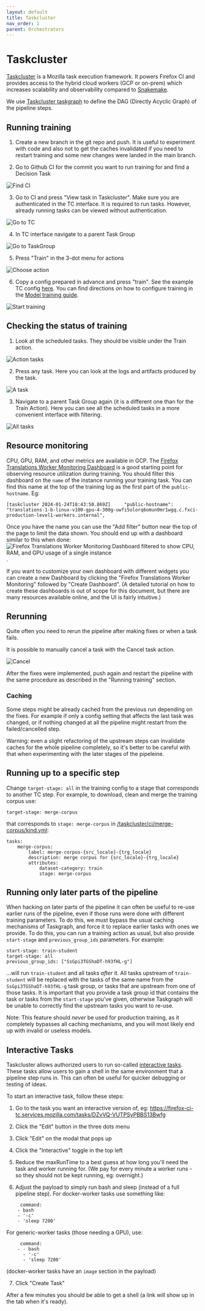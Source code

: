 ```yaml
---
layout: default
title: Taskcluster
nav_order: 1
parent: Orchestrators
---
```


# Taskcluster

[Taskcluster](https://taskcluster.net/) is a Mozilla task execution framework. It powers Firefox CI and
provides access to the hybrid cloud workers (GCP or on-prem) 
which increases scalability and observability compared to [Snakemake](snakemake.md). 

We use [Taskcluster taskgraph](https://taskcluster-taskgraph.readthedocs.io/en/latest/) to define the DAG 
(Directly Acyclic Graph) of the pipeline steps.

## Running training

1. Create a new branch in the git repo and push. 
   It is useful to experiment with code and also not to get the caches invalidated if you need to restart training and some new changes were landed in the main branch.
    
2. Go to Github CI for the commit you want to run training for and find a Decision Task

![Find CI](img/github-tc-ci.png)

3. Go to CI and press "View task in Taskcluster". 
   Make sure you are authenticated in the TC interface. It is required to run tasks. 
   However, already running tasks can be viewed without authentication.

![Go to TC](img/github-view-task.png)

4. In TC interface navigate to a parent Task Group

![Go to TaskGroup](img/tc-task-group.png)

5. Press "Train" in the 3-dot menu for actions

![Choose action](img/tc-train-action.png)

6. Copy a config prepared in advance and press "train". See the example TC config [here](https://github.com/mozilla/firefox-translations-training/tree/main/configs/tc.prod.yml). 
   You can find directions on how to configure training in the [Model training guide](training-guide.md).

![Start training](img/tc-train.png)

## Checking the status of training

1. Look at the scheduled tasks. They should be visible under the Train action.

![Action tasks](img/tc-train-action-tasks.png)

2. Press any task. Here you can look at the logs and artifacts produced by the task.
   
![A task](img/tc-task.png)

3. Navigate to a parent Task Group again (it is a different one than for the Train Action). 
   Here you can see all the scheduled tasks in a more convenient interface with filtering.

![All tasks](img/tc-all-tasks.png)

## Resource monitoring

CPU, GPU, RAM, and other metrics are available in GCP. The [Firefox Translations Worker Monitoring Dashboard](https://console.cloud.google.com/monitoring/dashboards/builder/a6c8749a-75e2-490a-a7ea-628960c70ea8;startTime=2024-01-25T14:43:04Z;endTime=2024-01-25T20:43:04Z?project=fxci-production-level1-workers) is a good starting point for observing resource utilization during training. You should filter this dashboard on the `name` of the instance running your training task. You can find this name at the top of the training log as the first part of the `public-hostname`. Eg:
```
[taskcluster 2024-01-24T18:43:50.869Z]     "public-hostname": "translations-1-b-linux-v100-gpu-4-300g-uwfi5olorq6omun0mr1wgq.c.fxci-production-level1-workers.internal",
```

Once you have the name you can use the "Add filter" button near the top of the page to limit the data shown. You should end up with a dashboard similar to this when done:
![Firefox Translations Worker Monitoring Dashboard filtered to show CPU, RAM, and GPU usage of a single instance](img/gcp-monitoring.png).

If you want to customize your own dashboard with different widgets you can create a new Dashboard by clicking the "Firefox Translations Worker Monitoring" followed by "Create Dashboard". (A detailed tutorial on how to create these dashboards is out of scope for this document, but there are many resources available online, and the UI is fairly intuitive.)

## Rerunning

Quite often you need to rerun the pipeline after making fixes or when a task fails.

It is possible to manually cancel a task with the Cancel task action.

![Cancel](img/tc-cancel.png)

After the fixes were implemented, push again and restart the pipeline with the same procedure 
as described in the "Running training" section.

### Caching

Some steps might be already cached from the previous run depending on the fixes. 
For example if only a config setting that affects the last task was changed,
or if nothing changed at all the pipeline might restart from the failed/cancelled step.

Warning: even a slight refactoring of the upstream steps can invalidate caches for the whole pipeline completely, 
so it's better to be careful with that when experimenting with the later stages of the pipeleine.


## Running up to a specific step

Change `target-stage: all` in the training config to a stage that corresponds to another TC step. 
For example, to download, clean and merge the training corpus use:
```
target-stage: merge-corpus
```
that corresponds to `stage: merge-corpus` in [/taskcluster/ci/merge-corpus/kind.yml](https://github.com/mozilla/firefox-translations-training/taskcluster/ci/merge-corpus/kind.yml):
```
tasks:
    merge-corpus:
        label: merge-corpus-{src_locale}-{trg_locale}
        description: merge corpus for {src_locale}-{trg_locale}
        attributes:
            dataset-category: train
            stage: merge-corpus
```

## Running only later parts of the pipeline

When hacking on later parts of the pipeline it can often be useful to re-use earlier runs of the pipeline, even if those runs were done with different training parameters. To do this, we must bypass the usual caching mechanisms of Taskgraph, and force it to replace earlier tasks with ones we provide. To do this, you can run a training action as usual, but also provide `start-stage` and `previous_group_ids` parameters. For example:

```
start-stage: train-student
target-stage: all
previous_group_ids: ["SsGpi3TGShaDT-h93fHL-g"]
```

...will run `train-student` and all tasks _after_ it. All tasks upstream of `train-student` will be replaced with the tasks of the same name from the `SsGpi3TGShaDT-h93fHL-g` task group, or tasks that are upstream from one of those tasks. It is important that you provide a task group id that contains the task or tasks from the `start-stage` you've given, otherwise Taskgraph will be unable to correctly find the upstream tasks you want to re-use.

Note: This feature should _never_ be used for production training, as it completely bypasses all caching mechanisms, and you will most likely end up with invalid or useless models.

## Interactive Tasks

Taskcluster allows authorized users to run so-called [interactive tasks](https://docs.taskcluster.net/docs/reference/workers/docker-worker/features#feature-interactive). These tasks allow users to gain a shell in the same environment that a pipeline step runs in. This can often be useful for quicker debugging or testing of ideas.

To start an interactive task, follow these steps:

1. Go to the task you want an interactive version of, eg: https://firefox-ci-tc.services.mozilla.com/tasks/DZvVQ-VUTPSyPBBS13Bwfg

2. Click the "Edit" button in the three dots menu

3. Click "Edit" on the modal that pops up

4. Click the "Interactive" toggle in the top left

5. Reduce the maxRunTime to a best guess at how long you'll need the task and worker running for. (We pay for every minute a worker runs - so they should not be kept running, eg: overnight.)

6. Adjust the payload to simply run bash and sleep (instead of a full pipeline step). For docker-worker tasks use something like:
```
     command:
    - bash
    - '-c'
    - 'sleep 7200'
```

For generic-worker tasks (those needing a GPU), use:
```
     command:
    - - bash
      - '-c'
      - 'sleep 7200'
```

(docker-worker tasks have an `image` section in the payload)

7. Click "Create Task"

After a few minutes you should be able to get a shell (a link will show up in the tab when it's ready).
